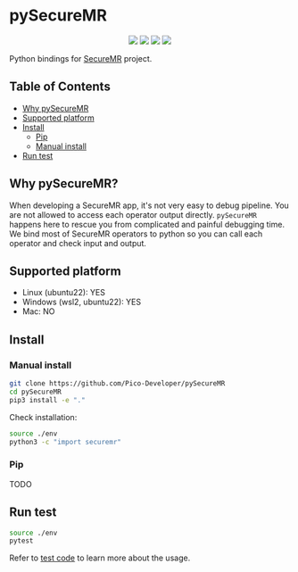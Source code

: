 # pySecureMR

<p align="center">
  <a  alt="python version">
      <img src="https://img.shields.io/badge/python-3.10-blue?logo=python" /></a>
  <a> <img src="https://img.shields.io/badge/secure-mr-green" /></a>
  <a> <img src="https://img.shields.io/badge/os-linux-yellow" /></a>
  <a> <img src="https://img.shields.io/badge/os-windows(wsl2)-yellow" /></a>
</p>

Python bindings for [SecureMR](https://path-to-SecureMR-link) project.

## Table of Contents

  * [Why pySecureMR](#why-pysecuremr)
  * [Supported platform](#supported-platform)
  * [Install](#install)
     * [Pip](#pip)
     * [Manual install](#manual-install)
  * [Run test](#run-test)

## Why pySecureMR?

When developing a SecureMR app, it's not very easy to debug pipeline.
You are not allowed to access each operator output directly. `pySecureMR` happens here
to rescue you from complicated and painful debugging time. We bind most of SecureMR
operators to python so you can call each operator and check input and output.

## Supported platform
- Linux (ubuntu22): YES
- Windows (wsl2, ubuntu22): YES
- Mac: NO

## Install

### Manual install
```bash
git clone https://github.com/Pico-Developer/pySecureMR
cd pySecureMR
pip3 install -e "."
```
Check installation:
```bash
source ./env
python3 -c "import securemr"
```

### Pip

TODO

## Run test

```bash
source ./env
pytest
```
Refer to [test code](./tests) to learn more about the usage.
